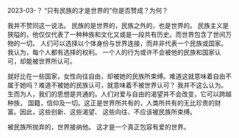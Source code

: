 2023-03-？
“只有民族的才是世界的”你是否赞成？为何？ 

我并不赞同这一说法。 民族的是世界的，民族之外的，也是世界的。 
民族主义是狭隘的，他仅仅代表了一种种族和文化又或是一段共有历史。而世界包含了世间万物的一切。
人们可以选择以个体身份与世界连接，而并非代表一个民族或国家。我认为，每个人都有选择的权利。
一个人的行为或许不会被他的民族和国家认可，却能被世界所认可。 

就好比在一些国家，女性向往自由，却被她的民族所束缚。难道这就意味着自由不属于她吗？难道不被她的民族认可，就意味着不被世界认可？
我并不这么认为。生而为人，我们的思想是共通的。人们对爱与自由的渴望并不会改变，它可以跨越种族，
国籍，信仰及一切。这正是世界所共有的，人类所共有的无比珍贵的财富。因此，这些创新、这些渴望、
这些向往、不应该被民族所束缚。 

被民族所抛弃的，世界接纳他。 这才是一个真正包容有爱的世界。